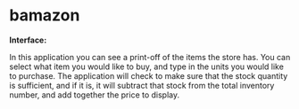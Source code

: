 # bamazon

<b>Interface:</b>

In this application you can see a print-off of the items the store has.  You can select what item you would like to buy, and type in the units you would like to purchase.  The application will check to make sure that the stock quantity is sufficient, and if it is, it will subtract that stock from the total inventory number, and add together the price to display.

